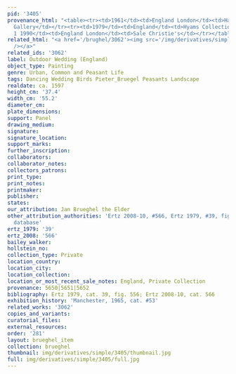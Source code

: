```yaml
---
pid: '3405'
provenance_html: "<table><tr><td>1961</td><td>England London</td><td>Hallsborough
  Gallery</td></tr><tr><td>1979</td><td>England</td><td>Hyams Collection</td></tr><tr><td>Apr
  1 1990</td><td>England London</td><td>Sale Christie's</td></tr></table>"
related_html: "<a href='/brughel/3062'><img src='/img/derivatives/simple/3062/thumbnail.jpg'
  /></a>"
related_ids: '3062'
label: Outdoor Wedding (England)
object_type: Painting
genre: Urban, Common and Peasant Life
tags: Dancing Wedding Birds Pieter_Bruegel Peasants Landscape
realdate: ca. 1597
height_cm: '37.4'
width_cm: '55.2'
diameter_cm: 
plate_dimensions: 
support: Panel
drawing_medium: 
signature: 
signature_location: 
support_marks: 
further_inscription: 
collaborators: 
collaborator_notes: 
collectors_patrons: 
print_type: 
print_notes: 
printmaker: 
publisher: 
states: 
our_attribution: Jan Brueghel the Elder
other_attribution_authorities: 'Ertz 2008-10, #566, Ertz 1979, #39, fig. 556, Honig
  database'
ertz_1979: '39'
ertz_2008: '566'
bailey_walker: 
hollstein_no: 
collection_type: Private
location_country: 
location_city: 
location_collection: 
location_or_most_recent_sale_notes: England, Private Collection
provenance: 5650|5651|5652
bibliography: Ertz 1979, cat. 39, fig. 556; Ertz 2008-10, cat. 566
exhibition_history: 'Manchester, 1965, cat. #53'
related_works: '3062'
copies_and_variants: 
curatorial_files: 
external_resources: 
order: '281'
layout: brueghel_item
collection: brueghel
thumbnail: img/derivatives/simple/3405/thumbnail.jpg
full: img/derivatives/simple/3405/full.jpg
---
```


